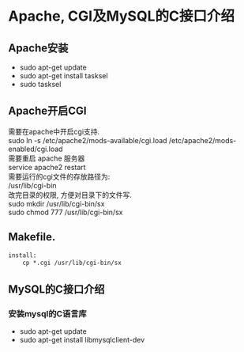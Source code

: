 # Apache, CGI及MySQL的C接口介绍  
## Apache安装  
- sudo apt-get update  
- sudo apt-get install tasksel  
- sudo tasksel  
## Apache开启CGI  
需要在apache中开启cgi支持.  
sudo ln -s /etc/apache2/mods-available/cgi.load /etc/apache2/mods-enabled/cgi.load  
需要重启 apache 服务器  
service apache2 restart  
需要运行的cgi文件的存放路径为:  
/usr/lib/cgi-bin  
改完目录的权限, 方便对目录下的文件写.  
sudo mkdir /usr/lib/cgi-bin/sx  
sudo chmod 777 /usr/lib/cgi-bin/sx  
## Makefile.  
```html  
install:  
	cp *.cgi /usr/lib/cgi-bin/sx  
```
## MySQL的C接口介绍  
### 安装mysql的C语言库  
- sudo apt-get update  
- sudo apt-get install libmysqlclient-dev
